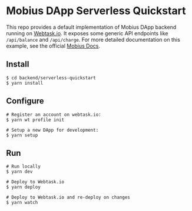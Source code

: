 # Mobius DApp Serverless Quickstart

This repo provides a default implementation of Mobius DApp backend running on [Webtask.io](https://webtask.io).
It exposes some generic API endpoints like `/api/balance` and `/api/charge`. For more detailed documentation on this example, see the official <a href="https://docs.mobius.network/docs/serverless-quickstart-api" target="_blank">Mobius Docs</a>.

## Install

```console
$ cd backend/serverless-quickstart
$ yarn install
```

## Configure

```console
# Register an account on webtask.io:
$ yarn wt profile init

# Setup a new DApp for development:
$ yarn setup
``` 

## Run

```console
# Run locally
$ yarn dev

# Deploy to Webtask.io
$ yarn deploy

# Deploy to Webtask.io and re-deploy on changes
$ yarn watch
```
